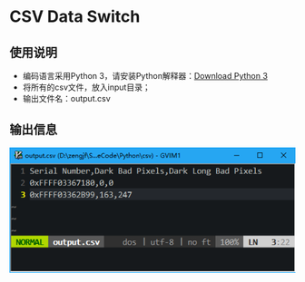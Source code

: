# CSV Data Switch

## 使用说明

* 编码语言采用Python 3，请安装Python解释器：[Download Python 3](https://www.python.org/downloads/)
* 将所有的csv文件，放入input目录；
* 输出文件名：output.csv

## 输出信息

![output.csv](image/output.png)
